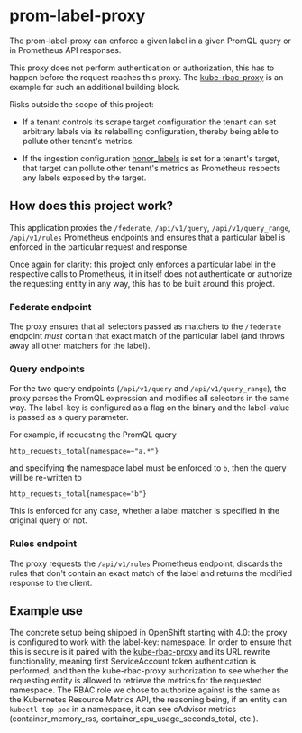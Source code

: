 # prom-label-proxy

The prom-label-proxy can enforce a given label in a given PromQL query or in Prometheus API responses.

This proxy does not perform authentication or authorization, this has to happen before the request reaches this proxy. The [kube-rbac-proxy](https://github.com/brancz/kube-rbac-proxy) is an example for such an additional building block.

Risks outside the scope of this project:

- If a tenant controls its scrape target configuration the tenant can set arbitrary labels via its relabelling configuration, thereby being able to pollute other tenant's metrics.

- If the ingestion configuration [honor_labels](https://prometheus.io/docs/prometheus/latest/configuration/configuration/#scrape_config) is set for a tenant's target, that target can pollute other tenant's metrics as Prometheus respects any labels exposed by the target.

## How does this project work?

This application proxies the `/federate`, `/api/v1/query`, `/api/v1/query_range`, `/api/v1/rules` Prometheus endpoints and ensures that a particular label is enforced in the particular request and response.

Once again for clarity: this project only enforces a particular label in the respective calls to Prometheus, it in itself does not authenticate or authorize the requesting entity in any way, this has to be built around this project.

### Federate endpoint

The proxy ensures that all selectors passed as matchers to the `/federate` endpoint _must_ contain that exact match of the particular label (and throws away all other matchers for the label).

### Query endpoints

For the two query endpoints (`/api/v1/query` and `/api/v1/query_range`), the proxy parses the PromQL expression and modifies all selectors in the same way. The label-key is configured as a flag on the binary and the label-value is passed as a query parameter.

For example, if requesting the PromQL query

```
http_requests_total{namespace=~"a.*"}
```

and specifying the namespace label must be enforced to `b`, then the query will be re-written to


```
http_requests_total{namespace="b"}
```

This is enforced for any case, whether a label matcher is specified in the original query or not.

### Rules endpoint

The proxy requests the `/api/v1/rules` Prometheus endpoint, discards the rules that don't contain an exact match of the label and returns the modified response to the client.

## Example use

The concrete setup being shipped in OpenShift starting with 4.0: the proxy is configured to work with the label-key: namespace. In order to ensure that this is secure is it paired with the [kube-rbac-proxy](https://github.com/brancz/kube-rbac-proxy) and its URL rewrite functionality, meaning first ServiceAccount token authentication is performed, and then the kube-rbac-proxy authorization to see whether the requesting entity is allowed to retrieve the metrics for the requested namespace. The RBAC role we chose to authorize against is the same as the Kubernetes Resource Metrics API, the reasoning being, if an entity can `kubectl top pod` in a namespace, it can see cAdvisor metrics (container_memory_rss, container_cpu_usage_seconds_total, etc.).
